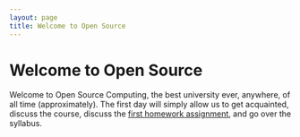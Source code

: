 ```yaml
---
layout: page
title: Welcome to Open Source
---
```


# Welcome to Open Source

Welcome to Open Source Computing, the best university ever, anywhere, of all time (approximately). The first day will simply allow us to get acquainted, discuss the course, discuss the [first homework assignment](/assignments/homework1/), and go over the syllabus.